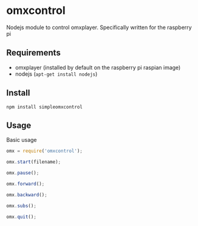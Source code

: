 omxcontrol
==========

Nodejs module to control omxplayer. Specifically written for the raspberry pi

Requirements
------------

* omxplayer (installed by default on the raspberry pi raspian image)
* nodejs (`apt-get install nodejs`)

Install
-------

    npm install simpleomxcontrol

Usage
-----

Basic usage

```js    
omx = require('omxcontrol');

omx.start(filename);

omx.pause();

omx.forward();

omx.backward();

omx.subs();

omx.quit();
```
